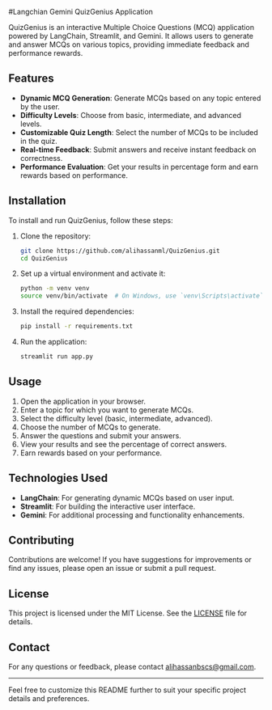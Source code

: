 #Langchian Gemini QuizGenius Application

QuizGenius is an interactive Multiple Choice Questions (MCQ) application powered by LangChain, Streamlit, and Gemini. It allows users to generate and answer MCQs on various topics, providing immediate feedback and performance rewards.

## Features

- **Dynamic MCQ Generation**: Generate MCQs based on any topic entered by the user.
- **Difficulty Levels**: Choose from basic, intermediate, and advanced levels.
- **Customizable Quiz Length**: Select the number of MCQs to be included in the quiz.
- **Real-time Feedback**: Submit answers and receive instant feedback on correctness.
- **Performance Evaluation**: Get your results in percentage form and earn rewards based on performance.

## Installation

To install and run QuizGenius, follow these steps:

1. Clone the repository:
   ```bash
   git clone https://github.com/alihassanml/QuizGenius.git
   cd QuizGenius
   ```

2. Set up a virtual environment and activate it:
   ```bash
   python -m venv venv
   source venv/bin/activate  # On Windows, use `venv\Scripts\activate`
   ```

3. Install the required dependencies:
   ```bash
   pip install -r requirements.txt
   ```

4. Run the application:
   ```bash
   streamlit run app.py
   ```

## Usage

1. Open the application in your browser.
2. Enter a topic for which you want to generate MCQs.
3. Select the difficulty level (basic, intermediate, advanced).
4. Choose the number of MCQs to generate.
5. Answer the questions and submit your answers.
6. View your results and see the percentage of correct answers.
7. Earn rewards based on your performance.

## Technologies Used

- **LangChain**: For generating dynamic MCQs based on user input.
- **Streamlit**: For building the interactive user interface.
- **Gemini**: For additional processing and functionality enhancements.

## Contributing

Contributions are welcome! If you have suggestions for improvements or find any issues, please open an issue or submit a pull request.

## License

This project is licensed under the MIT License. See the [LICENSE](LICENSE) file for details.

## Contact

For any questions or feedback, please contact [alihassanbscs@gmail.com](mailto:alihassanbscs@gmail.com).

---

Feel free to customize this README further to suit your specific project details and preferences.
